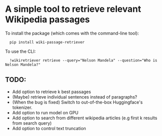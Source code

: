 # A simple tool to retrieve relevant Wikipedia passages

To install the package (which comes with the command-line tool):
```
  pip install wiki-passage-retriever
```

To use the CLI:
```
  !wikiretriever retrieve --query="Nelson Mandela" --question="Who is Nelson Mandela?"
```

## TODO:
  * Add option to retrieve k best passages
  * (Maybe) retrieve individual sentences instead of paragraphs?
  * (When the bug is fixed) Switch to out-of-the-box Huggingface's tokenizer.
  * Add option to run model on GPU
  * Add option to search from different wikipedia articles (e.g first k results from search query)
  * Add option to control text truncation
